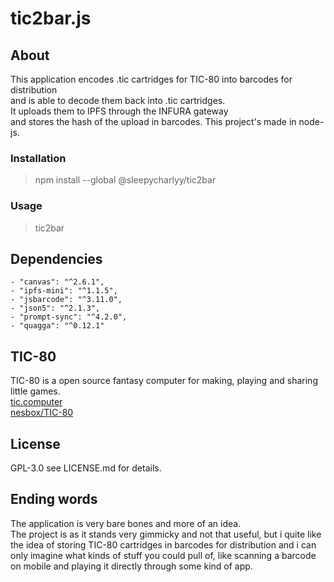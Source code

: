 # tic2bar.js

## About

This application encodes .tic cartridges for TIC-80 into barcodes for distribution  
and is able to decode them back into .tic cartridges.  
It uploads them to IPFS through the INFURA gateway  
and stores the hash of the upload in barcodes.
This project's made in node-js.

### Installation

> npm install --global @sleepycharlyy/tic2bar

### Usage

> tic2bar

## Dependencies

    - "canvas": "^2.6.1",
    - "ipfs-mini": "^1.1.5",
    - "jsbarcode": "^3.11.0",
    - "json5": "^2.1.3",
    - "prompt-sync": "^4.2.0",
    - "quagga": "^0.12.1"

## TIC-80

TIC-80 is a open source fantasy computer for making, playing and sharing little games.  
[tic.computer](https://tic.computer/)  
[nesbox/TIC-80](https://github.com/nesbox/TIC-80)  

## License

GPL-3.0 see LICENSE.md for details.

## Ending words

The application is very bare bones and more of an idea.  
The project is as it stands very gimmicky and not that useful,
but i quite like the idea of storing TIC-80 cartridges in barcodes
for distribution and i can only imagine what kinds of stuff you could pull of,
like scanning a barcode on mobile and playing it directly through some kind of app.
